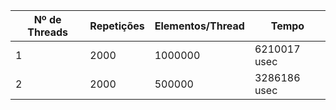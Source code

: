 | Nº de Threads | Repetições | Elementos/Thread | Tempo        |
| ------------- | ---------- | ---------------- | ------------ |
| 1             | 2000       | 1000000          | 6210017 usec |
| 2             | 2000       | 500000           | 3286186 usec |
